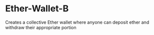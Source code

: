 # Ether-Wallet-B
Creates a collective Ether wallet where anyone can deposit ether and withdraw their appropriate portion
